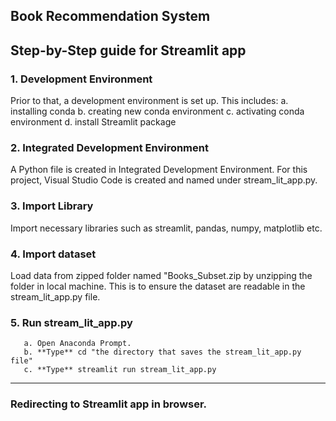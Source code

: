 ## Book Recommendation System
## Step-by-Step guide for Streamlit app
### 1.	Development Environment
Prior to that, a development environment is set up. This includes:
a.	installing conda
b.	creating new conda environment 
c.	activating conda environment
d.	install Streamlit package 
### 2.	Integrated Development Environment
A Python file is created in Integrated Development Environment. For this project, Visual Studio Code is created and named under stream_lit_app.py. 
### 3.	Import Library
Import necessary libraries such as streamlit, pandas, numpy, matplotlib etc.
### 4.	Import dataset
Load data from zipped folder named "Books_Subset.zip by unzipping the folder in local machine.
This is to ensure the dataset are readable in the stream_lit_app.py file.
### 5. Run stream_lit_app.py
       a. Open Anaconda Prompt.
       b. **Type** cd "the directory that saves the stream_lit_app.py file"
       c. **Type** streamlit run stream_lit_app.py
-------------------------------------------
### Redirecting to Streamlit app in browser.

